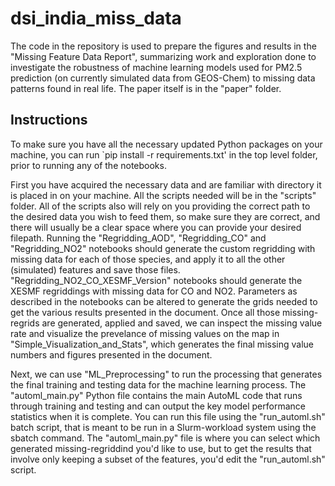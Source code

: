 # dsi_india_miss_data

The code in the repository is used to prepare the figures and results in the "Missing Feature Data Report",
summarizing work and exploration done to investigate the robustness of machine learning models used for PM2.5 
prediction (on currently simulated data from GEOS-Chem) to missing data patterns found in real life. The paper itself is in the "paper" folder.

## Instructions

To make sure you have all the necessary updated Python packages on your machine, you can run `pip install -r requirements.txt' in the top level folder, prior to running any of the notebooks.

First you have acquired the necessary data and are familiar with directory it is placed in on your machine. All the scripts needed will be in the "scripts" folder. All of the scripts also will rely on you providing the correct path to the desired data you wish to feed them, so make sure they are correct, and there will usually be a clear space where you can provide your desired filepath. Running the "Regridding_AOD", "Regridding_CO" and "Regridding_NO2" notebooks should generate the custom regridding with missing data for each of those species, and apply it to all the other (simulated) features and save those files. "Regridding_NO2_CO_XESMF_Version" notebooks should generate the XESMF regriddings with missing data for CO and NO2. Parameters as described in the notebooks can be altered to generate the grids needed to get the various results presented in the document. Once all those missing-regrids are generated, applied and saved, we can inspect the missing value rate and visualize the prevelance of missing values on the map in "Simple_Visualization_and_Stats", which generates the final missing value numbers and figures presented in the document. 

Next, we can use "ML_Preprocessing" to run the processing that generates the final training and testing data for the machine learning process. The "automl_main.py" Python file contains the main AutoML code that runs through training and testing and can output the key model performance statistics when it is complete. You can run this file using the "run_automl.sh" batch script, that is meant to be run in a Slurm-workload system using the sbatch command. The "automl_main.py" file is where you can select which generated missing-regriddind you'd like to use, but to get the results that involve only keeping a subset of the features, you'd edit the "run_automl.sh" script.
